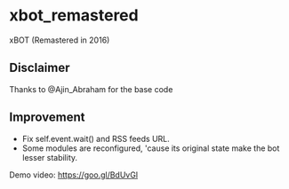 # xbot_remastered
xBOT (Remastered in 2016) 

## Disclaimer 
  Thanks to @Ajin_Abraham for the base code 
## Improvement
- Fix self.event.wait() and RSS feeds URL.
- Some modules are reconfigured, 'cause its original state make the bot lesser stability.   

Demo video: https://goo.gl/BdUvGl

